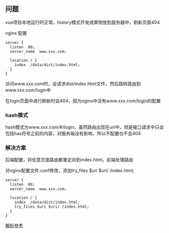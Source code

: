 ## 问题
vue项目本地运行时正常，history模式开发成果物放到服务器中，刷新页面404

nginx 配置
```
server {
  listen  80;
  server_name  www.xxx.com;

  location / {
    index  /data/dist/index.html;
  }
}
```
访问www.xxx.com时，会请求dist/index.html文件，然后跳转路由到www.xxx.com/login中

在login页面中进行刷新时会404，因为nginx中没有www.xxx.com/login的配置

### hash模式
hash模式为www.xxx.com/#/login，虽然路由出现在url中，但是接口请求中只会包括has符号之前的内容，对服务端没有影响，所以不配置也不会404

### 解决方案
后端配置，将任意页面路由都重定向到index.html，前端处理路由

对nginx配置文件.conf修改，添加try_files $uri $uri/ /index.html;
```
server {
  listen  80;
  server_name  www.xxx.com;

  location / {
    index  /data/dist/index.html;
    try_files $uri $uri/ /index.html;
  }
}
```
[解析参考](https://vue3js.cn/interview/vue/404.html#%E4%B8%80%E3%80%81%E5%A6%82%E4%BD%95%E9%83%A8%E7%BD%B2)
